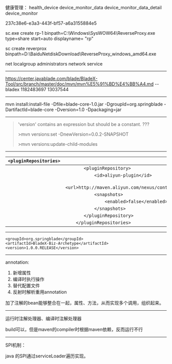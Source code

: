 健康管理：
health_device   device_monitor_data device_monitor_data_detail device_monitor

237c38e6-e3a3-443f-bf57-a6a3155884e5

sc.exe create rp-1 binpath=C:\Windows\SysWOW64\ReverseProxy.exe type=share start=auto displayname= "rp"

sc create reverprox binpath=D:\BaiduNetdiskDownload\ReverseProxy_windows_amd64.exe

net localgroup administrators network service

----------------------------------------------------------------------------------------------------

https://center.javablade.com/blade/BladeX-Tool/src/branch/master/doc/mvn/mvn%E5%91%BD%E4%BB%A4.md
--bladex
1182483697
13037544

----------------------------------------------------------------------------------------------------
mvn install:install-file -Dfile=blade-core-1.0.jar -DgroupId=org.springblade -DartifactId=blade-core -Dversion=1.0 -Dpackaging=jar



---

> 'version' contains an expression but should be a constant.  ???
>
> \>mvn versions:set -DnewVersion=0.0.2-SNAPSHOT
>
> \>mvn versions:update-child-modules

---

| `<pluginRepositories> ` |                                                              |
| ----------------------- | ------------------------------------------------------------ |
|                         | `        <pluginRepository> `                                |
|                         | `            <id>aliyun-plugin</id> `                        |
|                         | `            <url>http://maven.aliyun.com/nexus/content/groups/public/</url> ` |
|                         | `            <snapshots> `                                   |
|                         | `                <enabled>false</enabled> `                  |
|                         | `            </snapshots> `                                  |
|                         | `        </pluginRepository> `                               |
|                         | `    </pluginRepositories>`                                  |

---

```
<groupId>org.springblade</groupId>
<artifactId>BladeX-Biz-Archetype</artifactId>
<version>1.0.0.RELEASE</version>
```

---

annotation:

1. 新增属性 
2. 编译时执行操作
3. 替代配置文件
4. 反射时解析重用annotation

加了注解的bean能够整合在一起，属性、方法，从而实现多个调用，组织起来。

---

运行时注解处理器、编译时注解处理器

build可以，但是maven的compiler时根据maven依赖，反而运行不行

---

SPI机制：

java 的SPI通过serviceLoader遍历实现。

